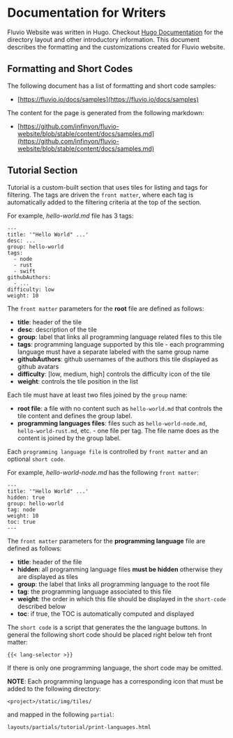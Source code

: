# Documentation for Writers

Fluvio Website was written in Hugo. Checkout [Hugo Documentation](https://gohugo.io/documentation/) for the directory layout and other introductory information. This document describes the formatting and the customizations created for Fluvio website.

## Formatting and Short Codes

The following document has a list of formatting and short code samples: 

* [https://fluvio.io/docs/samples](https://fluvio.io/docs/samples)

The content for the page is generated from the following markdown: 

* [https://github.com/infinyon/fluvio-website/blob/stable/content/docs/samples.md](https://github.com/infinyon/fluvio-website/blob/stable/content/docs/samples.md)


## Tutorial Section

Tutorial is a custom-built section that uses tiles for listing and tags for filtering. The tags are driven the `front matter`, where each tag is automatically added to the filtering criteria at the top of the section.

For example, _hello-world.md_ file has 3 tags:

```
---
title: '"Hello World" ...'
desc: ...
group: hello-world
tags:
  - node
  - rust
  - swift
githubAuthors:
  - ...
difficulty: low
weight: 10
```

The `front matter` parameters for the **root** file are defined as follows:

* **title**: header of the tile
* **desc**: description of the tile
* **group**: label that links all programming language related files to this tile
* **tags**: programming language supported by this tile - each programming language must have a separate labeled with the same group name
* **githubAuthors**: github usernames of the authors this tile displayed as github avatars
* **difficulty**: [low, medium, high] controls the difficulty icon of the tile
* **weight**: controls the tile position in the list

Each tile must have at least two files joined by the `group` name:

* **root file**: a file with no content such as `hello-world.md` that controls the tile content and defines the group label.
* **programming languages files**: files such as `hello-world-node.md`, `hello-world-rust.md`, etc. - one file per tag. The file name does as the content is joined by the group label.

Each `programming language file` is controlled by `front matter` and an optional `short code`. 

For example, _hello-world-node.md_ has the following `front matter`:

```
---
title: '"Hello World" ...'
hidden: true
group: hello-world
tag: node
weight: 10
toc: true
---
```

The `front matter` parameters for the **programming language** file are defined as follows:

* **title**: header of the file
* **hidden**: all programming language files **must be hidden** otherwise they are displayed as tiles
* **group**: the label that links all programming language to the root file
* **tag**: the programming language associated to this file
* **weight**: the order in which this file should be displayed in the `short-code` described below
* **toc**: if true, the TOC is automatically computed and displayed

The `short code` is a script that generates the the language buttons. In general the following short code should be placed right below teh front matter:

```
{{< lang-selector >}}
```

If there is only one programming language, the short code may be omitted.

**NOTE**: Each programming language has a corresponding icon that must be added to the following directory:

```
<project>/static/img/tiles/
```

and mapped in the following `partial`:

```
layouts/partials/tutorial/print-languages.html
```
